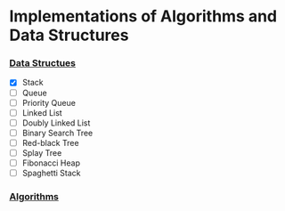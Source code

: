 # Implementations of Algorithms and Data Structures

### [Data Structues](https://en.wikipedia.org/wiki/List_of_data_structures)

-   [x] Stack
-   [ ] Queue
-   [ ] Priority Queue
-   [ ] Linked List
-   [ ] Doubly Linked List
-   [ ] Binary Search Tree
-   [ ] Red-black Tree
-   [ ] Splay Tree
-   [ ] Fibonacci Heap
-   [ ] Spaghetti Stack

### [Algorithms](https://en.wikipedia.org/wiki/List_of_algorithms)
